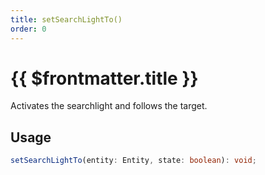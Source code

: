 ```yaml
---
title: setSearchLightTo()
order: 0
---
```


# {{ $frontmatter.title }}

Activates the searchlight and follows the target.

## Usage

```ts
setSearchLightTo(entity: Entity, state: boolean): void;
```
